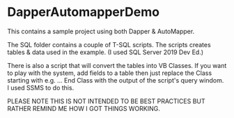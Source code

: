 # DapperAutomapperDemo

This contains a sample project using both Dapper & AutoMapper.

The SQL folder contains a couple of T-SQL scripts. The scripts creates tables & data used in the example. (I used SQL Server 2019 Dev Ed.)

There is also a script that will convert the tables into VB Classes. If you want to play with the system, add fields to a table then just replace the Class starting with 
  e.g. <Table XXXX> ... End Class  with the output of the script's query windom. I used SSMS to do this.

PLEASE NOTE THIS IS NOT INTENDED TO BE BEST PRACTICES BUT RATHER REMIND ME HOW I GOT THINGS WORKING.
